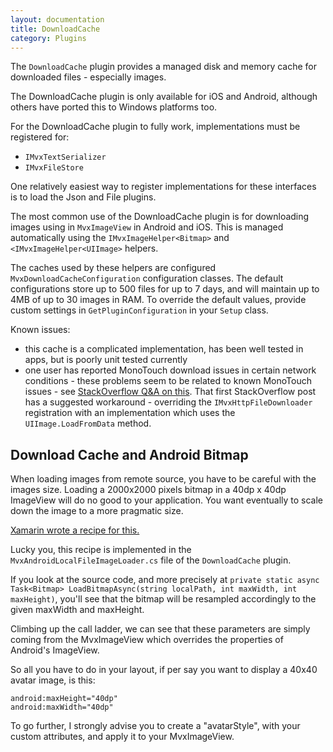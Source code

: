 ```yaml
---
layout: documentation
title: DownloadCache
category: Plugins
---
```

The `DownloadCache` plugin provides a managed disk and memory cache for downloaded files - especially images.

The DownloadCache plugin is only available for iOS and Android, although others have ported this to Windows platforms too.

For the DownloadCache plugin to fully work, implementations must be registered for:

- `IMvxTextSerializer`
- `IMvxFileStore`

One relatively easiest way to register implementations for these interfaces is to load the Json and File plugins.

The most common use of the DownloadCache plugin is for downloading images using in `MvxImageView` in Android and iOS. This is managed automatically using the `IMvxImageHelper<Bitmap>` and `<IMvxImageHelper<UIImage>` helpers.

The caches used by these helpers are configured `MvxDownloadCacheConfiguration` configuration classes. The default configurations store up to 500 files for up to 7 days, and will maintain up to 4MB of up to 30 images in RAM. To override the default values, provide custom settings in `GetPluginConfiguration` in your `Setup` class.

Known issues:

- this cache is a complicated implementation, has been well tested in apps, but is poorly unit tested currently
- one user has reported MonoTouch download issues in certain network conditions - these problems seem to be related to known MonoTouch issues - see [StackOverflow Q&A on this](http://stackoverflow.com/questions/17238809/mvxdynamicimagehelper-unreliable). That first StackOverflow post has a suggested workaround - overriding the `IMvxHttpFileDownloader` registration with an implementation which uses the `UIImage.LoadFromData` method.


## Download Cache and Android Bitmap

When loading images from remote source, you have to be careful with the images size. Loading a 2000x2000 pixels bitmap in a 40dp x 40dp ImageView will do no good to your application. You want eventually to scale down the image to a more pragmatic size.

[Xamarin wrote a recipe for this.](https://developer.xamarin.com/recipes/android/resources/general/load_large_bitmaps_efficiently/)

Lucky you, this recipe is implemented in the `MvxAndroidLocalFileImageLoader.cs` file of the `DownloadCache` plugin.

If you look at the source code, and more precisely at `private static async Task<Bitmap> LoadBitmapAsync(string localPath, int maxWidth, int maxHeight)`, you'll see that the bitmap will be resampled accordingly to the given maxWidth and maxHeight.

Climbing up the call ladder, we can see that these parameters are simply coming from the MvxImageView which overrides the properties of Android's ImageView.

So all you have to do in your layout, if per say you want to display a 40x40 avatar image, is this:

```
android:maxHeight="40dp"
android:maxWidth="40dp"
```

To go further, I strongly advise you to create a "avatarStyle", with your custom attributes, and apply it to your MvxImageView.

